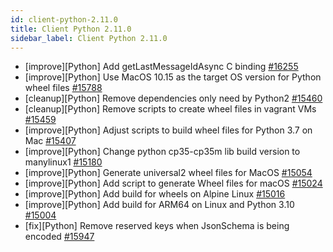 ```yaml
---
id: client-python-2.11.0
title: Client Python 2.11.0
sidebar_label: Client Python 2.11.0
---
```


- [improve][Python] Add getLastMessageIdAsync C binding [#16255](https://github.com/apache/pulsar/pull/16255)
- [improve][Python] Use MacOS 10.15 as the target OS version for Python wheel files [#15788](https://github.com/apache/pulsar/pull/15788)
- [cleanup][Python] Remove dependencies only need by Python2 [#15460](https://github.com/apache/pulsar/pull/15460)
- [cleanup][Python] Remove scripts to create wheel files in vagrant VMs [#15459](https://github.com/apache/pulsar/pull/15459)
- [improve][Python] Adjust scripts to build wheel files for Python 3.7 on Mac [#15407](https://github.com/apache/pulsar/pull/15407)
- [improve][Python] Change python cp35-cp35m lib build version to manylinux1 [#15180](https://github.com/apache/pulsar/pull/15180)
- [improve][Python] Generate universal2 wheel files for MacOS [#15054](https://github.com/apache/pulsar/pull/15054)
- [improve][Python] Add script to generate Wheel files for macOS [#15024](https://github.com/apache/pulsar/pull/15024)
- [improve][Python] Add build for wheels on Alpine Linux [#15016](https://github.com/apache/pulsar/pull/15016)
- [improve][Python] Add build for ARM64 on Linux and Python 3.10 [#15004](https://github.com/apache/pulsar/pull/15004)
- [fix][Python] Remove reserved keys when JsonSchema is being encoded [#15947](https://github.com/apache/pulsar/pull/15947)

